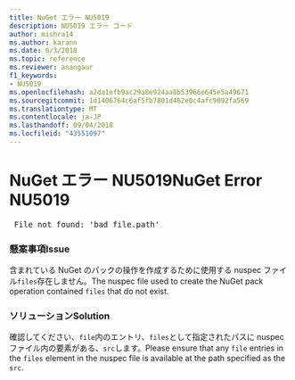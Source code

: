 ```yaml
---
title: NuGet エラー NU5019
description: NU5019 エラー コード
author: mishra14
ms.author: karann
ms.date: 8/3/2018
ms.topic: reference
ms.reviewer: anangaur
f1_keywords:
- NU5019
ms.openlocfilehash: a2da1efb9ac29a8e924aa8b53966e645e5a49671
ms.sourcegitcommit: 1d1406764c6af5fb7801d462e0c4afc9092fa569
ms.translationtype: MT
ms.contentlocale: ja-JP
ms.lasthandoff: 09/04/2018
ms.locfileid: "43551097"
---
```

# <a name="nuget-error-nu5019"></a><span data-ttu-id="0b8fa-103">NuGet エラー NU5019</span><span class="sxs-lookup"><span data-stu-id="0b8fa-103">NuGet Error NU5019</span></span>
<pre> File not found: 'bad_file.path'</pre>

### <a name="issue"></a><span data-ttu-id="0b8fa-104">懸案事項</span><span class="sxs-lookup"><span data-stu-id="0b8fa-104">Issue</span></span>

<span data-ttu-id="0b8fa-105">含まれている NuGet のパックの操作を作成するために使用する nuspec ファイル`files`存在しません。</span><span class="sxs-lookup"><span data-stu-id="0b8fa-105">The nuspec file used to create the NuGet pack operation contained `files` that do not exist.</span></span>


### <a name="solution"></a><span data-ttu-id="0b8fa-106">ソリューション</span><span class="sxs-lookup"><span data-stu-id="0b8fa-106">Solution</span></span>

<span data-ttu-id="0b8fa-107">確認してください、`file`内のエントリ、`files`として指定されたパスに nuspec ファイル内の要素がある、`src`します。</span><span class="sxs-lookup"><span data-stu-id="0b8fa-107">Please ensure that any `file` entries in the `files` element in the nuspec file is available at the path specified as the `src`.</span></span>

